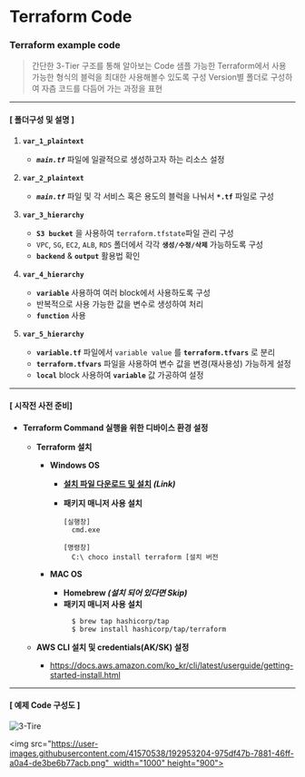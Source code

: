 # Terraform Code

### Terraform example code

> 간단한 3-Tier 구조를 통해 알아보는 Code 샘플
> 가능한 Terraform에서 사용 가능한 형식의 블럭을 최대한 사용해볼수 있도록 구성
> Version별 폴더로 구성하여 자츰 코드를 다듬어 가는 과정을 표현

---

#### [ 폴더구성 및 설명 ]

1.  **`var_1_plaintext`**

    - **_`main.tf`_** 파일에 일괄적으로 생성하고자 하는 리소스 설정
      >

2.  **`var_2_plaintext`**

    - **_`main.tf`_** 파일 및 각 서비스 혹은 용도의 블럭을 나눠서 **`*.tf`** 파일로 구성
      >

3.  **`var_3_hierarchy`**

    - **`S3 bucket`** 을 사용하여 `terraform.tfstate`파일 관리 구성
    - `VPC`, `SG`, `EC2`, `ALB`, `RDS` 폴더에서 각각 **`생성/수정/삭제`** 가능하도록 구성
    - **`backend`** & **`output`** 활용법 확인
      >

4.  **`var_4_hierarchy`**

    - **`variable`** 사용하여 여러 block에서 사용하도록 구성
    - 반복적으로 사용 가능한 값을 변수로 생성하여 처리
    - **`function`** 사용
      >

5.  **`var_5_hierarchy`**
    - **`variable.tf`** 파일에서 `variable value` 를 **`terraform.tfvars`** 로 분리
    - **`terraform.tfvars`** 파일을 사용하여 변수 값을 변경(재사용성) 가능하게 설정
    - **`local`** block 사용하여 **`variable`** 값 가공하여 설정
      >

---

#### [ 시작전 사전 준비]

- **Terraform Command 실행을 위한 디바이스 환경 설정**

  - **Terraform 설치**

    - **Windows OS**

      - **[설치 파일 다운로드 및 설치](https://www.terraform.io/downloads) _(Link)_**

        >

      - **패키지 매니저 사용 설치**

        ```
        [실행창]
          cmd.exe
        ```

        ```
        [명령창]
          C:\ choco install terraform [설치 버전
        ```

    - **MAC OS**
      - **Homebrew _(설치 되어 있다면 Skip)_**
      - **패키지 매니저 사용 설치**
        ```
          $ brew tap hashicorp/tap
          $ brew install hashicorp/tap/terraform
        ```

  - **AWS CLI 설치 및 credentials(AK/SK) 설정**
    - https://docs.aws.amazon.com/ko_kr/cli/latest/userguide/getting-started-install.html

---

#### [ 예제 Code 구성도 ]

![3-Tire](https://user-images.githubusercontent.com/41570538/192953204-975df47b-7881-46ff-a0a4-de3be6b77acb.png)

<img src="https://user-images.githubusercontent.com/41570538/192953204-975df47b-7881-46ff-a0a4-de3be6b77acb.png"  width="1000" height="900">

